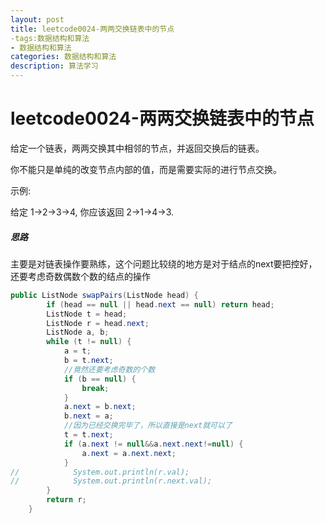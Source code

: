 ```yaml
---
layout: post
title: leetcode0024-两两交换链表中的节点
-tags:数据结构和算法
- 数据结构和算法
categories: 数据结构和算法
description: 算法学习
---
```

# leetcode0024-两两交换链表中的节点

给定一个链表，两两交换其中相邻的节点，并返回交换后的链表。

你不能只是单纯的改变节点内部的值，而是需要实际的进行节点交换。

 

示例:

给定 1->2->3->4, 你应该返回 2->1->4->3.

##### 思路

主要是对链表操作要熟练，这个问题比较绕的地方是对于结点的next要把控好，还要考虑奇数偶数个数的结点的操作

```java
public ListNode swapPairs(ListNode head) {
        if (head == null || head.next == null) return head;
        ListNode t = head;
        ListNode r = head.next;
        ListNode a, b;
        while (t != null) {
            a = t;
            b = t.next;
            //竟然还要考虑奇数的个数
            if (b == null) {
                break;
            }
            a.next = b.next;
            b.next = a;
            //因为已经交换完毕了，所以直接是next就可以了
            t = t.next;
            if (a.next != null&&a.next.next!=null) {
                a.next = a.next.next;
            }
//            System.out.println(r.val);
//            System.out.println(r.next.val);
        }
        return r;
    }
```